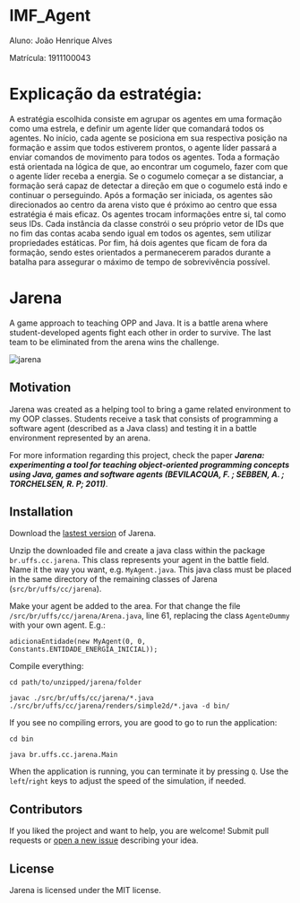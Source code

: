 # IMF_Agent

 Aluno: João Henrique Alves

 Matrícula: 1911100043

 # Explicação da estratégia:

A estratégia escolhida consiste em agrupar os agentes em uma formação como uma estrela,
e definir um agente líder que comandará todos os agentes. No início, cada agente se posiciona em sua respectiva
posição na formação e assim que todos estiverem prontos, o agente líder passará a enviar comandos de movimento para todos os agentes.
Toda a formação está orientada na lógica de que, ao encontrar um cogumelo, fazer com que o agente líder receba a energia. Se o cogumelo começar a se distanciar, a formação será capaz de detectar a direção em que o cogumelo está indo e continuar o perseguindo. Após a formação ser iniciada, os agentes são direcionados ao centro da arena visto que é próximo ao centro que essa estratégia é mais eficaz. Os agentes trocam informações entre si, tal como seus IDs. Cada instância da classe constrói o seu próprio vetor de IDs que no fim das contas acaba sendo igual em todos os agentes, sem utilizar propriedades estáticas. Por fim, há dois agentes que ficam de fora da formação, sendo estes orientados a permanecerem parados durante a batalha para assegurar o máximo de tempo de sobrevivência possível.


























# Jarena
A game approach to teaching OPP and Java. It is a battle arena where student-developed agents fight each other in order to survive. The last team to be eliminated from the arena wins the challenge.

![jarena](https://cloud.githubusercontent.com/assets/512405/9395397/9c3e4b06-4764-11e5-9669-ba1775a00bdd.png)

## Motivation

Jarena was created as a helping tool to bring a game related environment to my OOP classes. Students receive a task that consists of programming a software agent (described as a Java class) and testing it in a battle environment represented by an arena.

For more information regarding this project, check the paper ***Jarena: experimenting a tool for teaching object-oriented programming
concepts using Java, games and software agents (BEVILACQUA, F. ; SEBBEN, A. ; TORCHELSEN, R. P; 2011)***.

## Installation

Download the [lastest version](https://github.com/Dovyski/Jarena/archive/master.zip) of Jarena.

Unzip the downloaded file and create a java class within the package `br.uffs.cc.jarena`. This class represents your agent in the battle field. Name it the way you want, e.g. `MyAgent.java`. This java class must be placed in the same directory of the remaining classes of Jarena (`src/br/uffs/cc/jarena`).

Make your agent be added to the area. For that change the file `/src/br/uffs/cc/jarena/Arena.java`, line 61, replacing the class `AgenteDummy` with your own agent. E.g.:

```
adicionaEntidade(new MyAgent(0, 0, Constants.ENTIDADE_ENERGIA_INICIAL));
```

Compile everything:

```
cd path/to/unzipped/jarena/folder
```
```
javac ./src/br/uffs/cc/jarena/*.java ./src/br/uffs/cc/jarena/renders/simple2d/*.java -d bin/
```

If you see no compiling errors, you are good to go to run the application:

```
cd bin
```
```
java br.uffs.cc.jarena.Main
```

When the application is running, you can terminate it by pressing `Q`. Use the `left`/`right` keys to adjust the speed of the simulation, if needed.

## Contributors

If you liked the project and want to help, you are welcome! Submit pull requests or [open a new issue](https://github.com/Dovyski/Jarena/issues) describing your idea.

## License

Jarena is licensed under the MIT license.
